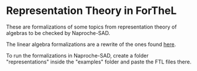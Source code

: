 # Representation Theory in ForTheL
These are formalizations of some topics from representation theory of algebras to be checked by Naproche-SAD.

The linear algebra formalizations are a rewrite of the ones found [here](/linear_algebra_ftl).

To run the formalizations in Naproche-SAD, create a folder "representations" inside the "examples" folder and paste the FTL files there.
